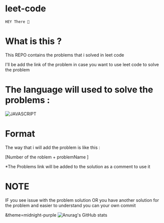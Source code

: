 # leet-code

    HEY There 👋

# What is this ?

This REPO contains the problems that i solved in leet code

I'll be add the link of the problem in case you want to use leet code to solve the problem 

# The language will used to solve the problems : 
![JAVASCRIPT](https://img.shields.io/badge/JavaScript-F7DF1E?style=for-the-badge&logo=javascript&logoColor=black)
# Format
The way that i will add the problem is  like this : 

[Number of the roblem + problemName ] 

*The Problems link will be added to the solution as a comment to use it 



 # NOTE 
IF you see issue with the problem solution 
OR you have another solution for the problem and easier to understand you can your own commit 

&theme=midnight-purple
![Anurag's GitHub stats](https://github-readme-stats.vercel.app/api?nmcev=anuraghazra&show_icons=true&theme=radical)
